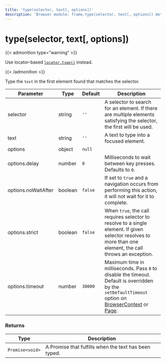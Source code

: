 ```yaml
---
title: 'type(selector, text[, options])'
description: 'Browser module: frame.type(selector, text[, options]) method'
---
```


# type(selector, text[, options])

{{< admonition type="warning" >}}

Use locator-based [`locator.type()`](https://grafana.com/docs/k6/<K6_VERSION>/javascript-api/k6-browser/locator/type/) instead.

{{< /admonition >}}

Type the `text` in the first element found that matches the selector.

<TableWithNestedRows>

| Parameter           | Type    | Default | Description                                                                                                                                                                                                                                                                                                         |
| ------------------- | ------- | ------- | ------------------------------------------------------------------------------------------------------------------------------------------------------------------------------------------------------------------------------------------------------------------------------------------------------------------- |
| selector            | string  | `''`    | A selector to search for an element. If there are multiple elements satisfying the selector, the first will be used.                                                                                                                                                                                                |
| text                | string  | `''`    | A text to type into a focused element.                                                                                                                                                                                                                                                                              |
| options             | object  | `null`  |                                                                                                                                                                                                                                                                                                                     |
| options.delay       | number  | `0`     | Milliseconds to wait between key presses. Defaults to `0`.                                                                                                                                                                                                                                                          |
| options.noWaitAfter | boolean | `false` | If set to `true` and a navigation occurs from performing this action, it will not wait for it to complete.                                                                                                                                                                                                          |
| options.strict      | boolean | `false` | When `true`, the call requires selector to resolve to a single element. If given selector resolves to more than one element, the call throws an exception.                                                                                                                                                          |
| options.timeout     | number  | `30000` | Maximum time in milliseconds. Pass `0` to disable the timeout. Default is overridden by the `setDefaultTimeout` option on [BrowserContext](https://grafana.com/docs/k6/<K6_VERSION>/javascript-api/k6-browser/browsercontext/) or [Page](https://grafana.com/docs/k6/<K6_VERSION>/javascript-api/k6-browser/page/). |

</TableWithNestedRows>

### Returns

| Type            | Description                                           |
| --------------- | ----------------------------------------------------- |
| `Promise<void>` | A Promise that fulfills when the text has been typed. |
